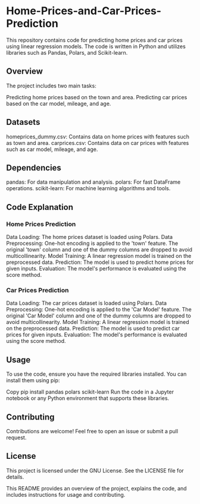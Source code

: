 # Home-Prices-and-Car-Prices-Prediction

This repository contains code for predicting home prices and car prices using linear regression models. The code is written in Python and utilizes libraries such as Pandas, Polars, and Scikit-learn.

## Overview

The project includes two main tasks:

Predicting home prices based on the town and area.
Predicting car prices based on the car model, mileage, and age.


## Datasets

homeprices_dummy.csv: Contains data on home prices with features such as town and area.
carprices.csv: Contains data on car prices with features such as car model, mileage, and age.

## Dependencies

pandas: For data manipulation and analysis.
polars: For fast DataFrame operations.
scikit-learn: For machine learning algorithms and tools.


## Code Explanation

### Home Prices Prediction

Data Loading: The home prices dataset is loaded using Polars.
Data Preprocessing:
One-hot encoding is applied to the 'town' feature.
The original 'town' column and one of the dummy columns are dropped to avoid multicollinearity.
Model Training: A linear regression model is trained on the preprocessed data.
Prediction: The model is used to predict home prices for given inputs.
Evaluation: The model's performance is evaluated using the score method.


### Car Prices Prediction

Data Loading: The car prices dataset is loaded using Polars.
Data Preprocessing:
One-hot encoding is applied to the 'Car Model' feature.
The original 'Car Model' column and one of the dummy columns are dropped to avoid multicollinearity.
Model Training: A linear regression model is trained on the preprocessed data.
Prediction: The model is used to predict car prices for given inputs.
Evaluation: The model's performance is evaluated using the score method.

## Usage

To use the code, ensure you have the required libraries installed. You can install them using pip:

Copy
pip install pandas polars scikit-learn
Run the code in a Jupyter notebook or any Python environment that supports these libraries.

## Contributing

Contributions are welcome! Feel free to open an issue or submit a pull request.

## License

This project is licensed under the GNU License. See the LICENSE file for details.

This README provides an overview of the project, explains the code, and includes instructions for usage and contributing.
